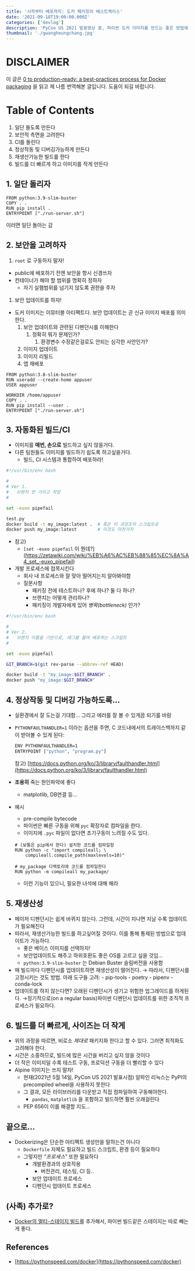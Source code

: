 ```yaml
---
title: '시작부터 배포까지: 도커 패키징의 베스트케이스'
date: '2021-09-18T19:00:00.000Z'
categories: ['devlog']
description: 'PyCon US 2021 발표영상 중, 파이썬 도커 이미지를 만드는 좋은 방법에 대한 동영상을 번역해봤습니다.'
thumbnail: './gwangheungchang.jpg'
---
```


# DISCLAIMER

이 글은 [0 to production-ready: a best-practices process for Docker packaging](https://www.youtube.com/watch?v=EC0CSevbt9k) 을 읽고 제 나름 번역해본 글입니다. 도움이 되길 바랍니다.

# Table of Contents

1. 일단 돌도록 만든다
2. 보안적 측면을 고려한다
3. CI를 돌린다
4. 정상작동 및 디버깅가능하게 만든다
5. 재생산가능한 빌드를 한다
6. 빌드를 더 빠르게 하고 이미지를 작게 만든다

## 1. 일단 돌리자

```docker
FROM python:3.9-slim-buster
COPY . .
RUN pip install .
ENTRYPOINT ["./run-server.sh"]
```

이러면 일단 돌아는 감

## 2. 보안을 고려하자

1. `root` 로 구동하지 말자!

- public에 배포하기 전엔 보안을 항시 신경쓰자
- 컨테이너가 해야 할 범위를 명확히 정하자
  - 자기 실햄범위를 넘기지 않도록 권한을 주자

1. 보안 업데이트를 하자!

- 도커 이미지는 이뮤터블 아티팩트다. 보안 업데이트는 곧 신규 이미지 배포를 의미한다.
  1. 보안 업데이트와 관련된 디펜던시를 이해한다
     1. 정확히 뭐가 문제인가?
        1. 환경변수 수정같은걸로도 안되는 심각한 사안인가?
  2. 이미지 업데이트
  3. 이미지 리빌드
  4. 앱 재배포

```docker
FROM python:3.8-slim-buster
RUN useradd --create-home appuser
USER appuser

WORKDIR /home/appuser
COPY . .
RUN pip install --user .
ENTRYPOINT ["./run-server.sh"]

```

## 3. 자동화된 빌드/CI

- 이미지를 **매번, 손으로** 빌드하고 싶지 않을거다.
- 다른 팀원들도 이미지를 빌드하기 쉽도록 하고싶을거다.
  - 빌드, CI 시스템과 통합하여 배포하라!

```bash
#!/usr/bin/env bash

#
# Ver 1.
#   브랜치 안 가리고 작업
#

set -euxo pipefail

test.py
docker build -t my_image:latest .  # 혹은 이 과정조차 스크립트로
docker push my_image:latest        # 이것도 마찬가지
```

- 참고)
  - `[set -euxo pipefail` 이 뭔데?](https://zetawiki.com/wiki/%EB%A6%AC%EB%88%85%EC%8A%A4_set_-euxo_pipefail)
- 개발 프로세스에 접목시킨다
  - 회사 내 프로세스와 잘 맞아 떨어지는지 알아봐야함
  - 질문사항
    - 패키징 전에 테스트하나? 후에 하나? 둘 다 하나?
    - 브랜치는 어떻게 관리하나?
    - 패키징이 개발자에게 있어 _병목(bottleneck)_ 인가?

```bash
#!/usr/bin/env bash

#
# Ver 2.
#   브랜치 이름을 기반으로, 태그를 붙여 배포하는 스크립트
#

set -euxo pipefail

GIT_BRANCH=$(git rev-parse --abbrev-ref HEAD)

docker build -t "my_image:$GIT_BRANCH" .
docker push "my_image:$GIT_BRANCH"
```

## 4. 정상작동 및 디버깅 가능하도록...

- 실환경에서 잘 도는걸 기대함... 그리고 에러를 잘 볼 수 있게끔 되기를 바람
- `PYTHONFAULTHANDLER=1` 이라는 옵션을 주면, C 코드내에서의 트레이스백까지 같이 받아볼 수 있게 된다:
  ```bash
  ENV PYTHONFAULTHANDLER=1
  ENTRYPOINT ["python", "program.py"]
  ```
  참고) [https://docs.python.org/ko/3/library/faulthandler.html](https://docs.python.org/ko/3/library/faulthandler.html)
- **조용히** 죽는 원인파악에 좋다
  - matplotlib, DB연결 등...
- 예시

  - pre-compile bytecode
  - 파이썬은 빠른 구동을 위해 `pyc` 확장자로 컴파일을 한다.
  - 이미지에 `.pyc` 파일이 없다면 초기구동이 느려질 수도 있다.

  ```docker
  # (보통은 pip에서 한다) 설치한 코드를 컴파일함
  RUN python -c "import compileall; \
      compileall.compile_path(maxlevels=10)"

  # my_package 디렉토리에 코드를 컴파일한다
  RUN python -m compileall my_package/
  ```

  - 이런 기능이 있으니, 필요한 녀석에 대해 해라

## 5. 재생산성

- 메이저 디펜던시는 쉽게 바뀌지 않는다. 그런데, 시간이 지나면 지날 수록 업데이트가 필요해진다
- 따라서, 재생산가능한 빌드를 하고싶어질 것이다. 이를 통해 통제된 방법으로 업데이트가 가능하다.
  - 좋은 베이스 이미지를 선택하자!
  - 보안업데이트도 해주고 하위호환도 좋은 OS를 고르고 싶을 것임...
  - `python:3.9-slim-buster` 는 Debian Buster 슬림버전을 사용함
- 매 빌드마다 디펜던시를 업데이트하면 재생산성이 떨어진다.
  → 따라서, 디펜던시를 고정시키는 것도 방법. 아래 도구들 고려: - pip-tools - poetry - pipenv - conda-lock
- 업데이트를 하지 않는다면? 오래된 디펜던시가 생기고 위험한 업그레이드를 하게된다.
  →정기적으로(on a regular basis)파이썬 디펜던시 업데이트를 위한 조직적 프로세스가 필요하다.

## 6. 빌드를 더 빠르게, 사이즈는 더 작게

- 위의 과정을 따르면, 비로소 _제대로_ 패키지화 한다고 할 수 있다. 그러면 최적화도 고려해야 한다.
- 시간은 소중하므로, 빌드에 많은 시간을 버리고 싶지 않을 것이다
- 더 작은 이미지일 수록 테스트 구동, 프로덕션 구동을 더 빨리할 수 있다
- Alpine 이미지는 쓰지 말자!
  - 현재(2021년 5월 14일, PyCon US 2021 발표시점) 알파인 리눅스는 PyPI의 precompiled wheel을 사용하지 못한다
  - 그 결과, 모든 라이브러리를 다운받고 직접 컴파일하여 구동해야한다.
    - `pandas`, `matplotlib` 을 포함하고 빌드하면 훨씬 오래걸린다
  - PEP 656이 이를 해결할 지도...

## 끝으로...

- Dockerizing은 단순한 아티팩트 생성만을 말하는건 아니다
  - `Dockerfile` 자체도 필요하고 빌드 스크립트, 환경 등이 필요하다
  - 그렇지만 _"프로세스"_ 또한 필요하다
    - 개발환경과의 상호작용
      - 버전관리, 테스팅, CI 등..
    - 보안 업데이트 프로세스
    - 디펜던시 업데이트 프로세스

## (사족) 추가로?

- [Docker의 멀티-스테이지 빌드](https://docs.docker.com/develop/develop-images/multistage-build/)를 추가해서, 파이썬 빌드같은 스테이지는 따로 빼는게 좋다.

## References

- [https://pythonspeed.com/docker](https://pythonspeed.com/docker)
